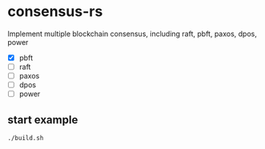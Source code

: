 # consensus-rs
Implement multiple blockchain consensus, including raft, pbft, paxos, dpos, power

- [x] pbft
- [ ] raft
- [ ] paxos
- [ ] dpos
- [ ] power

## start example

``` sh
./build.sh
```
